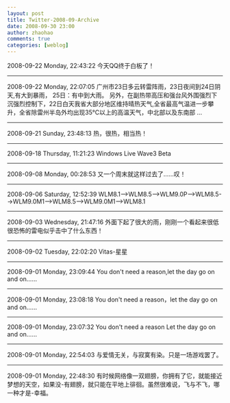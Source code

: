```yaml
---
layout: post
title: Twitter-2008-09-Archive
date: 2008-09-30 23:00
author: zhaohao
comments: true
categories: [weblog]
---
```

2008-09-22 Monday, 22:43:22 今天QQ终于白板了！

<hr />

2008-09-22 Monday, 22:07:05 广州市23日多云转雷阵雨，23日夜间到24日阴天,有大到暴雨， 25日：有中到大雨。 另外，在副热带高压和强台风外围强烈下沉强烈控制下，22日白天我省大部分地区维持晴热天气,全省最高气温进一步攀升，全省除雷州半岛外均出现35℃以上的高温天气，中北部以及东南部 ...

<hr />

2008-09-21 Sunday, 23:48:13 热，很热，相当热！

<hr />

2008-09-18 Thursday, 11:21:23 Windows Live Wave3 Beta

<hr />

2008-09-08 Monday, 00:28:53 又一个周末就这样过去了……叹！

<hr />

2008-09-06 Saturday, 12:52:39 WLM8.1--&gt;WLM8.5--&gt;WLM9.0P--&gt;WLM8.5--&gt;WLM9.0M1--&gt;WLM8.5--&gt;WLM9.0M1--&gt;WLM8.1

<hr />

2008-09-03 Wednesday, 21:47:16 外面下起了很大的雨，刚刚一个看起来很低很恐怖的雷电似乎击中了什么东西！

<hr />

2008-09-02 Tuesday, 22:02:20 Vitas-星星

<hr />

2008-09-01 Monday, 23:09:44 You don't need a reason,let the day go on and on……

<hr />

2008-09-01 Monday, 23:08:18 You don't need a reason，let the day go on and on……

<hr />

2008-09-01 Monday, 23:07:32 You don't need a reason Let the day go on and on……

<hr />

2008-09-01 Monday, 22:54:03 与爱情无关，与寂寞有染。只是一场游戏罢了。

<hr />

2008-09-01 Monday, 22:48:30 有时候网络像一双翅膀，你拥有了它，就能接近梦想的天空，如果没-有翅膀，就只能在平地上徘徊。虽然很难说，飞与不飞，哪一种才是-幸福。
